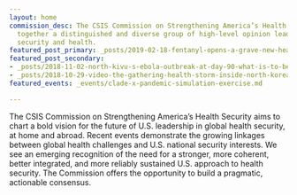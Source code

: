 ```yaml
---
layout: home
commission_desc: The CSIS Commission on Strengthening America’s Health Security brings
  together a distinguished and diverse group of high-level opinion leaders who bridge
  security and health.
featured_post_primary: _posts/2019-02-18-fentanyl-opens-a-grave-new-health-security-threat-synthetic-opioids.md
featured_post_secondary:
- _posts/2018-11-02-north-kivu-s-ebola-outbreak-at-day-90-what-is-to-be-done.md
- _posts/2018-10-29-video-the-gathering-health-storm-inside-north-korea.md
featured_events: _events/clade-x-pandemic-simulation-exercise.md

---
```

The CSIS Commission on Strengthening America’s Health Security aims to chart a bold vision for the future of U.S. leadership in global health security, at home and abroad. Recent events demonstrate the growing linkages between global health challenges and U.S. national security interests. We see an emerging recognition of the need for a stronger, more coherent, better integrated, and more reliably sustained U.S. approach to health security. The Commission offers the opportunity to build a pragmatic, actionable consensus.